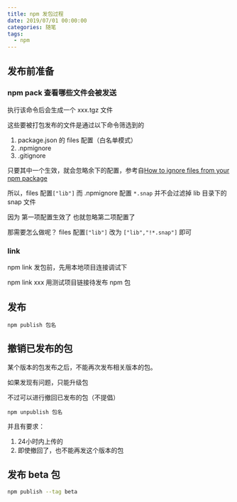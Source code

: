 ```yaml
---
title: npm 发包过程
date: 2019/07/01 00:00:00
categories: 随笔
tags: 
  - npm
---
```


## 发布前准备

### npm pack 查看哪些文件会被发送

执行该命令后会生成一个 xxx.tgz 文件

这些要被打包发布的文件是通过以下命令筛选到的

1. package.json 的 files 配置（白名单模式）
2. .npmignore
3. .gitignore

<!-- more -->

只要其中一个生效，就会忽略余下的配置，参考自[How to ignore files from your npm package](https://zellwk.com/blog/ignoring-files-from-npm-package/)

所以，files 配置`["lib"]` 而 .npmignore 配置 `*.snap` 并不会过滤掉 lib 目录下的 snap 文件

因为 第一项配置生效了 也就忽略第二项配置了

那需要怎么做呢？ files 配置`["lib"]` 改为 `["lib","!*.snap"]` 即可


### link

npm link 发包前，先用本地项目连接调试下

npm link xxx 用测试项目链接待发布 npm 包





## 发布
```
npm publish 包名
```
## 撤销已发布的包

某个版本的包发布之后，不能再次发布相关版本的包。

如果发现有问题，只能升级包

不过可以进行撤回已发布的包（不提倡）
```
npm unpublish 包名
```
并且有要求：
1. 24小时内上传的
2. 即使撤回了，也不能再发这个版本的包

## 发布 beta 包

```sh
npm publish --tag beta
```